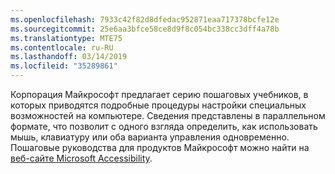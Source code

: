 ```yaml
---
ms.openlocfilehash: 7933c42f82d8dfedac952871eaa717378bcfe12e
ms.sourcegitcommit: 25e6aa3bfce58ce8d9f8c054bc338cc3dff4a78b
ms.translationtype: MTE75
ms.contentlocale: ru-RU
ms.lasthandoff: 03/14/2019
ms.locfileid: "35289861"
---
```

Корпорация Майкрософт предлагает серию пошаговых учебников, в которых приводятся подробные процедуры настройки специальных возможностей на компьютере. Сведения представлены в параллельном формате, что позволит с одного взгляда определить, как использовать мышь, клавиатуру или оба варианта управления одновременно. Пошаговые руководства для продуктов Майкрософт можно найти на [веб-сайте Microsoft Accessibility](http://go.microsoft.com/fwlink/?LinkId=8431).